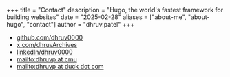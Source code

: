 +++
title = "Contact"
description = "Hugo, the world's fastest framework for building websites"
date = "2025-02-28"
aliases = ["about-me", "about-hugo", "contact"]
author = "dhruv.patel"
+++

- [github.com/dhruv0000](github.com/dhruv0000)
- [x.com/dhruvArchives](https://x.com/DhruvArchives)
- [linkedIn/dhruv0000](https://linkedin.com/in/dhruv0000)
- [mailto:dhruvp at cmu](mailto:dhruvp@cmu.edu)
- [mailto:dhruvp at duck dot com](mailto:dhruvp@duck.com)
